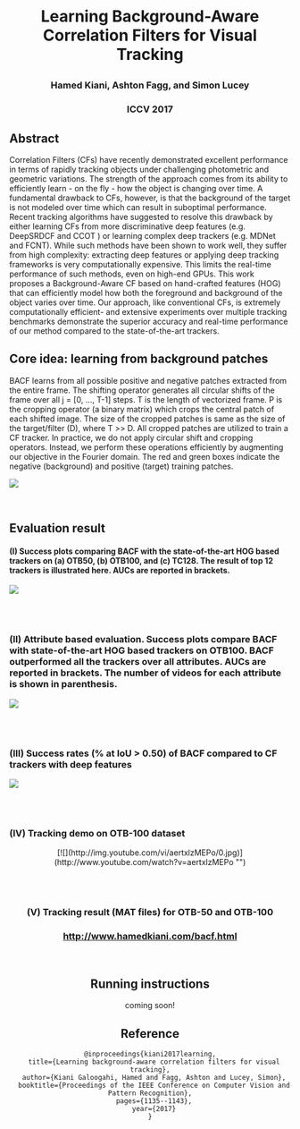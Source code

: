 
# <p align="center"> Learning Background-Aware Correlation Filters for Visual Tracking

### <p align="center"> Hamed Kiani, Ashton Fagg, and  Simon Lucey

### <p align="center"> ICCV 2017

## Abstract

Correlation Filters (CFs) have recently demonstrated excellent performance in terms of rapidly tracking objects under challenging photometric and geometric variations. The strength of the approach comes from its ability to efficiently learn - on the fly - how the object is changing over time. A fundamental drawback to CFs, however, is that the background of the target is not modeled over time which can result in suboptimal performance. Recent tracking algorithms have suggested to resolve this drawback by either learning CFs from more discriminative deep features (e.g. DeepSRDCF  and CCOT ) or learning complex deep trackers (e.g. MDNet and FCNT). While such methods have been shown to work well, they suffer from high complexity: extracting deep features or applying deep tracking frameworks is very computationally expensive. This limits the real-time performance of such methods, even on high-end GPUs. This work proposes a Background-Aware CF based on hand-crafted features (HOG) that can efficiently model how both the foreground and background of the object varies over time. Our approach, like conventional CFs, is extremely computationally efficient- and extensive experiments over multiple tracking benchmarks demonstrate the superior accuracy and real-time performance of our method compared to the state-of-the-art trackers.

## Core idea: learning from background patches

BACF learns from all possible positive and negative patches extracted from the entire frame. The shifting operator generates all circular shifts of the frame over all j = [0, ..., T-1] steps. T is the length of vectorized frame. P is the cropping operator (a binary matrix) which crops the central patch of each shifted image. The size of the cropped patches is same as the size of the target/filter (D), where T >> D. All cropped patches are utilized to train a CF tracker. In practice, we do not apply circular shift and cropping operators. Instead, we perform these operations efficiently by augmenting our objective in the Fourier domain. The red and green boxes indicate the negative (background) and positive (target) training patches.

 ![](http://www.hamedkiani.com/uploads/5/1/8/8/51882963/edited/bacf-2.png?1505151342)

<br>

## Evaluation result

#### (I) Success plots comparing BACF with the state-of-the-art HOG based trackers on (a) OTB50, (b) OTB100, and (c) TC128. The result of top 12 trackers is illustrated here. AUCs are reported in brackets.

![](http://www.hamedkiani.com/uploads/5/1/8/8/51882963/screen-shot-2017-09-11-at-1-40-00-pm_orig.png)

<br><br>

###  (II) Attribute based evaluation. Success plots compare BACF with state-of-the-art HOG based trackers on OTB100. BACF outperformed all the trackers over all attributes. AUCs are reported in brackets. The number of videos for each attribute is shown in parenthesis.

![](http://www.hamedkiani.com/uploads/5/1/8/8/51882963/screen-shot-2017-09-11-at-1-50-35-pm_orig.png)

<br><br>

### (III) Success rates (% at IoU > 0.50) of BACF compared to CF trackers with deep features

![](http://www.hamedkiani.com/uploads/5/1/8/8/51882963/screen-shot-2017-09-11-at-1-45-41-pm_orig.png)

<br><br>

### (IV) Tracking demo on OTB-100 dataset
<center>
[![](http://img.youtube.com/vi/aertxlzMEPo/0.jpg)](http://www.youtube.com/watch?v=aertxlzMEPo "")


<br><br>

### (V) Tracking result (MAT files) for OTB-50 and OTB-100​

### http://www.hamedkiani.com/bacf.html

<br>

## Running instructions

coming soon!

## Reference

```
@inproceedings{kiani2017learning,
  title={Learning background-aware correlation filters for visual tracking},
  author={Kiani Galoogahi, Hamed and Fagg, Ashton and Lucey, Simon},
  booktitle={Proceedings of the IEEE Conference on Computer Vision and Pattern Recognition},
  pages={1135--1143},
  year={2017}
}
```
